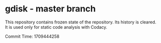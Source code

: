 # gdisk - master branch

This repository contains frozen state of the repository.
Its history is cleared. It is used only for static code
analysis with Codacy.

Commit Time: 1709444258